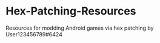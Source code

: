 # Hex-Patching-Resources
Resources for modding Android games via hex patching by User123456789#6424
